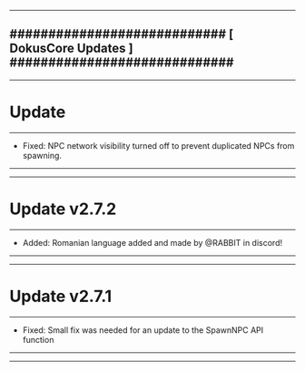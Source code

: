 --------------------------------------------------------------------------------
############################ [ DokusCore Updates ] #############################
--------------------------------------------------------------------------------
--------------------------------------------------------------------------------
# Update
--------------------------------------------------------------------------------
- Fixed: NPC network visibility turned off to prevent duplicated NPCs from
  spawning.
--------------------------------------------------------------------------------
--------------------------------------------------------------------------------
# Update v2.7.2
--------------------------------------------------------------------------------
- Added: Romanian language added and made by @RABBIT in discord!
--------------------------------------------------------------------------------
--------------------------------------------------------------------------------
# Update v2.7.1
--------------------------------------------------------------------------------
- Fixed: Small fix was needed for an update to the SpawnNPC API function
--------------------------------------------------------------------------------
--------------------------------------------------------------------------------
